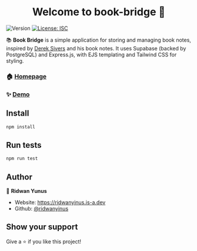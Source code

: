 <h1 align="center">Welcome to book-bridge 👋</h1>
<p>
  <img alt="Version" src="https://img.shields.io/badge/version-1.0.0-blue.svg?cacheSeconds=2592000" />
  <a href="#" target="_blank">
    <img alt="License: ISC" src="https://img.shields.io/badge/License-ISC-yellow.svg" />
  </a>
</p>

📚 **Book Bridge** is a simple application for storing and managing book notes, inspired by [Derek Sivers](https://sive.rs/book) and his book notes. It uses Supabase (backed by PostgreSQL) and Express.js, with EJS templating and Tailwind CSS for styling.

### 🏠 [Homepage](https://bookbridge-pg0u.onrender.com/)

### ✨ [Demo](https://bookbridge-pg0u.onrender.com/)

## Install

```sh
npm install
```

## Run tests

```sh
npm run test
```

## Author

👤 **Ridwan Yunus**

- Website: https://ridwanyinus.is-a.dev
- Github: [@ridwanyinus](https://github.com/ridwanyinus)

## Show your support

Give a ⭐️ if you like this project!

